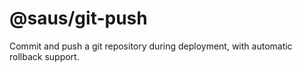 # @saus/git-push

Commit and push a git repository during deployment, with automatic rollback support.

